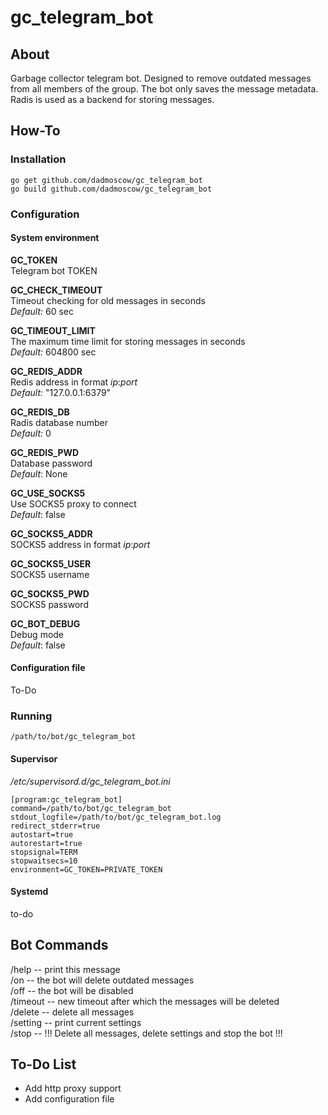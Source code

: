 # gc_telegram_bot

## About
Garbage collector telegram bot.
Designed to remove outdated messages from all members of the group. 
The bot only saves the message metadata. Radis is used as a backend for storing messages.

## How-To

### Installation
```
go get github.com/dadmoscow/gc_telegram_bot
go build github.com/dadmoscow/gc_telegram_bot
```

### Configuration
#### System environment
**GC_TOKEN**  
Telegram bot TOKEN  

**GC_CHECK_TIMEOUT**  
Timeout checking for old messages in seconds  
*Default:* 60 sec

**GC_TIMEOUT_LIMIT**  
The maximum time limit for storing messages in seconds   
*Default:* 604800 sec

**GC_REDIS_ADDR**  
Redis address in format *ip*:*port*  
*Default:* "127.0.0.1:6379"

**GC_REDIS_DB**  
Radis database number  
*Default:* 0

**GC_REDIS_PWD**  
Database password  
*Default*: None

**GC_USE_SOCKS5**  
Use SOCKS5 proxy to connect  
*Default*: false

**GC_SOCKS5_ADDR**  
SOCKS5 address in format *ip*:*port*  

**GC_SOCKS5_USER**  
SOCKS5 username  

**GC_SOCKS5_PWD**  
SOCKS5 password  

**GC_BOT_DEBUG**  
Debug mode  
*Default*: false  

#### Configuration file
To-Do

### Running
```/path/to/bot/gc_telegram_bot```
#### Supervisor
*/etc/supervisord.d/gc_telegram_bot.ini* 
```
[program:gc_telegram_bot]
command=/path/to/bot/gc_telegram_bot
stdout_logfile=/path/to/bot/gc_telegram_bot.log
redirect_stderr=true
autostart=true
autorestart=true
stopsignal=TERM
stopwaitsecs=10
environment=GC_TOKEN=PRIVATE_TOKEN
```
#### Systemd
to-do

## Bot Commands
/help 		-- print this message  
/on   		-- the bot will delete outdated messages  
/off		-- the bot will be disabled  
/timeout	-- new timeout after which the messages will be deleted  
/delete		-- delete all messages  
/setting	-- print current settings  
/stop		-- !!! Delete all messages, delete settings and stop the bot !!!  

## To-Do List
* Add http proxy support
* Add configuration file

